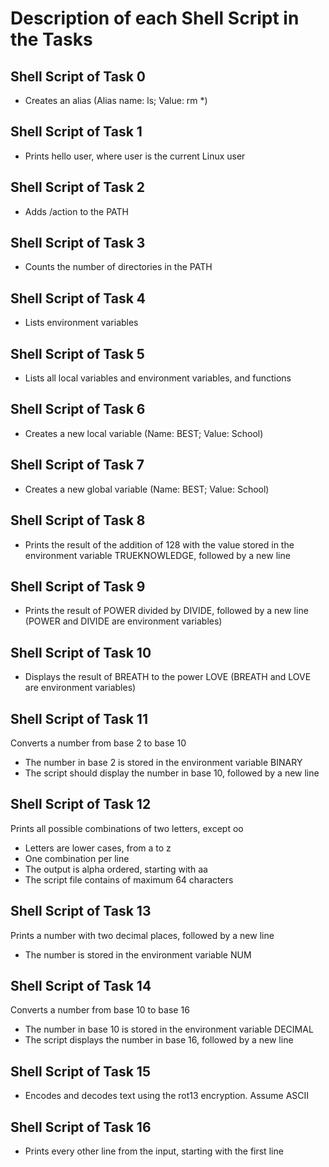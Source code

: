 # Description of each Shell Script in the Tasks

## Shell Script of Task 0

- Creates an alias (Alias name: ls; Value: rm *)

## Shell Script of Task 1

- Prints hello user, where user is the current Linux user

## Shell Script of Task 2

- Adds /action to the PATH 

## Shell Script of Task 3

- Counts the number of directories in the PATH 

## Shell Script of Task 4

- Lists environment variables 

## Shell Script of Task 5

- Lists all local variables and environment variables, and functions 

## Shell Script of Task 6

- Creates a new local variable (Name: BEST; Value: School)

## Shell Script of Task 7

- Creates a new global variable (Name: BEST; Value: School)

## Shell Script of Task 8

- Prints the result of the addition of 128 with the value stored in the environment variable TRUEKNOWLEDGE, followed by a new line

## Shell Script of Task 9

- Prints the result of POWER divided by DIVIDE, followed by a new line (POWER and DIVIDE are environment variables)

## Shell Script of Task 10

- Displays the result of BREATH to the power LOVE (BREATH and LOVE are environment variables)

## Shell Script of Task 11

Converts a number from base 2 to base 10
- The number in base 2 is stored in the environment variable BINARY
- The script should display the number in base 10, followed by a new line

## Shell Script of Task 12

Prints all possible combinations of two letters, except oo
- Letters are lower cases, from a to z
- One combination per line
- The output is alpha ordered, starting with aa
- The script file contains of maximum 64 characters

## Shell Script of Task 13

Prints a number with two decimal places, followed by a new line
- The number is stored in the environment variable NUM

## Shell Script of Task 14

Converts a number from base 10 to base 16
- The number in base 10 is stored in the environment variable DECIMAL
- The script displays the number in base 16, followed by a new line

## Shell Script of Task 15

- Encodes and decodes text using the rot13 encryption. Assume ASCII

## Shell Script of Task 16

- Prints every other line from the input, starting with the first line
















